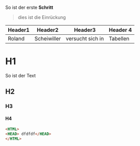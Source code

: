 So ist der erste **Schritt**
> dies ist die Einrückung

|Header1|Header2|Header3|Header 4|
|----|----|----|----|
|Roland | Scheiwiller | versucht sich in | Tabellen|

# H1
So ist der Text
## H2

### H3

#### H4
`````HTML
<HTML>
<HEAD> dfdfdf</HEAD> 
</HTML>
`````


